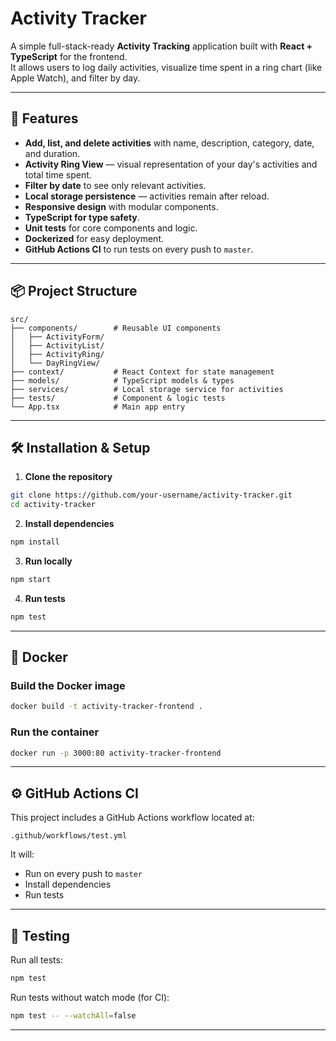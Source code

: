 # Activity Tracker

A simple full-stack-ready **Activity Tracking** application built with **React + TypeScript** for the frontend.  
It allows users to log daily activities, visualize time spent in a ring chart (like Apple Watch), and filter by day.

---

## 🚀 Features
- **Add, list, and delete activities** with name, description, category, date, and duration.
- **Activity Ring View** — visual representation of your day's activities and total time spent.
- **Filter by date** to see only relevant activities.
- **Local storage persistence** — activities remain after reload.
- **Responsive design** with modular components.
- **TypeScript for type safety**.
- **Unit tests** for core components and logic.
- **Dockerized** for easy deployment.
- **GitHub Actions CI** to run tests on every push to `master`.

---

## 📦 Project Structure
```
src/
├── components/        # Reusable UI components
│   ├── ActivityForm/
│   ├── ActivityList/
│   ├── ActivityRing/
│   └── DayRingView/
├── context/           # React Context for state management
├── models/            # TypeScript models & types
├── services/          # Local storage service for activities
├── tests/             # Component & logic tests
└── App.tsx            # Main app entry
```

---

## 🛠️ Installation & Setup

1. **Clone the repository**
```bash
git clone https://github.com/your-username/activity-tracker.git
cd activity-tracker
```

2. **Install dependencies**
```bash
npm install
```

3. **Run locally**
```bash
npm start
```

4. **Run tests**
```bash
npm test
```

---

## 🐳 Docker

### Build the Docker image
```bash
docker build -t activity-tracker-frontend .
```

### Run the container
```bash
docker run -p 3000:80 activity-tracker-frontend
```

---

## ⚙️ GitHub Actions CI

This project includes a GitHub Actions workflow located at:
```
.github/workflows/test.yml
```
It will:
- Run on every push to `master`
- Install dependencies
- Run tests

---

## 🧪 Testing

Run all tests:
```bash
npm test
```

Run tests without watch mode (for CI):
```bash
npm test -- --watchAll=false
```

---
